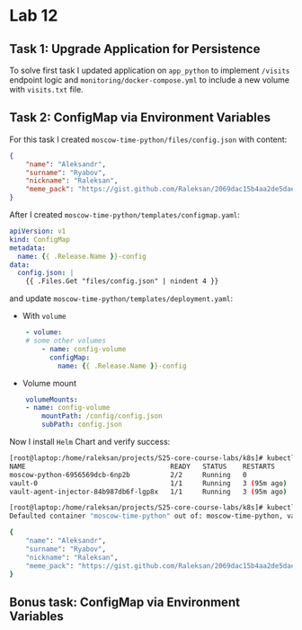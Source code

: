 # Lab 12

## Task 1: Upgrade Application for Persistence

To solve first task I updated application on `app_python` to implement `/visits` endpoint logic 
and `monitoring/docker-compose.yml` to include a new volume with `visits.txt` file.

## Task 2: ConfigMap via Environment Variables

For this task I created `moscow-time-python/files/config.json` with content:

```json
{
    "name": "Aleksandr",
    "surname": "Ryabov",
    "nickname": "Raleksan",
    "meme_pack": "https://gist.github.com/Raleksan/2069dac15b4aa2de5daedba183536e69"
}
```

After I created `moscow-time-python/templates/configmap.yaml`:

```yaml
apiVersion: v1
kind: ConfigMap
metadata:
  name: {{ .Release.Name }}-config
data:
  config.json: |
    {{ .Files.Get "files/config.json" | nindent 4 }}
```

and update `moscow-time-python/templates/deployment.yaml`:

- With `volume`

```yaml
    - volume:
    # some other volumes
        - name: config-volume
          configMap:
            name: {{ .Release.Name }}-config
```

- Volume mount

```yaml
    volumeMounts:
    - name: config-volume
        mountPath: /config/config.json
        subPath: config.json
```

Now I install `Helm` Chart and verify success:

```bash
[root@laptop:/home/raleksan/projects/S25-core-course-labs/k8s]# kubectl get pods
NAME                                    READY   STATUS    RESTARTS      AGE
moscow-python-6956569dcb-6np2b          2/2     Running   0             68s
vault-0                                 1/1     Running   3 (95m ago)   26h
vault-agent-injector-84b987db6f-lgp8x   1/1     Running   3 (95m ago)   26h

[root@laptop:/home/raleksan/projects/S25-core-course-labs/k8s]# kubectl exec moscow-python-6956569dcb-6np2b -- cat /config/config.json
Defaulted container "moscow-time-python" out of: moscow-time-python, vault-agent

{
    "name": "Aleksandr",
    "surname": "Ryabov",
    "nickname": "Raleksan",
    "meme_pack": "https://gist.github.com/Raleksan/2069dac15b4aa2de5daedba183536e69"
}
```


## Bonus task: ConfigMap via Environment Variables

